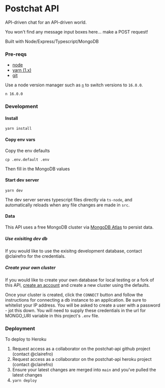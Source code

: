 # Postchat API

API-driven chat for an API-driven world.

You won't find any message input boxes here... make a POST request!

Built with Node/Express/Typescript/MongoDB

### Pre-reqs

- [node](https://nodejs.org/en/download/)
- [yarn (1.x)](https://classic.yarnpkg.com/en/docs/install/)
- [git](https://git-scm.com/book/en/v2/Getting-Started-Installing-Git)

Use a node version manager such as [`n`](https://github.com/tj/n) to switch versions to `16.0.0`.

`n 16.0.0`

### Development

#### Install

`yarn install`

#### Copy env vars

Copy the env defaults

`cp .env.default .env`

Then fill in the MongoDB values

#### Start dev server

`yarn dev`

The dev server serves typescript files directly via `ts-node`, and automatically reloads when any file changes are made in `src`.

#### Data

This API uses a free MongoDB cluster via [MongoDB Atlas](https://www.mongodb.com/cloud/atlas) to persist data.

##### Use exisiting dev db

If you would like to use the exisitng development database, contact @clairefro for the credentials.

##### Create your own cluster

If you would like to create your own database for local testing or a fork of this API, [create an account](https://www.mongodb.com/cloud/atlas) and create a new cluster using the defaults.

Once your cluster is created, click the `CONNECT` button and follow the instructions for connecting a db instance to an application. Be sure to whitelist your IP address. You will be asked to create a user with a password - jot this down. You will need to supply these credentials in the url for MONGO_URI variable in this project's `.env` file.

### Deployment

To deploy to Heroku

1. Request access as a collaborator on the postchat-api github project (contact @clairefro)
1. Request access as a collaborator on the postchat-api heroku project (contact @clairefro)
1. Ensure your latest changes are merged into `main` and you've pulled the latest changes
1. `yarn deploy`
